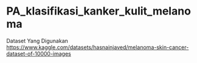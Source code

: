# PA_klasifikasi_kanker_kulit_melanoma

Dataset Yang Digunakan
https://www.kaggle.com/datasets/hasnainjaved/melanoma-skin-cancer-dataset-of-10000-images
